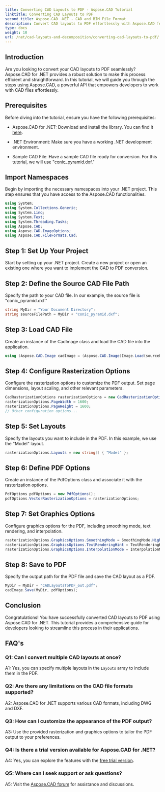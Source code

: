 ```yaml
---
title: Converting CAD Layouts to PDF - Aspose.CAD Tutorial
linktitle: Converting CAD Layouts to PDF
second_title: Aspose.CAD .NET - CAD and BIM File Format
description: Convert CAD layouts to PDF effortlessly with Aspose.CAD for .NET. Follow our step-by-step guide for seamless integration.
type: docs
weight: 10
url: /net/cad-layouts-and-decomposition/converting-cad-layouts-to-pdf/
---
```

## Introduction

Are you looking to convert your CAD layouts to PDF seamlessly? Aspose.CAD for .NET provides a robust solution to make this process efficient and straightforward. In this tutorial, we will guide you through the steps using Aspose.CAD, a powerful API that empowers developers to work with CAD files effortlessly.

## Prerequisites

Before diving into the tutorial, ensure you have the following prerequisites:

- Aspose.CAD for .NET: Download and install the library. You can find it [here](https://releases.aspose.com/cad/net/).

- .NET Environment: Make sure you have a working .NET development environment.

- Sample CAD File: Have a sample CAD file ready for conversion. For this tutorial, we will use "conic_pyramid.dxf."

## Import Namespaces

Begin by importing the necessary namespaces into your .NET project. This step ensures that you have access to the Aspose.CAD functionalities.

```csharp
using System;
using System.Collections.Generic;
using System.Linq;
using System.Text;
using System.Threading.Tasks;
using Aspose.CAD;
using Aspose.CAD.ImageOptions;
using Aspose.CAD.FileFormats.Cad;
```

## Step 1: Set Up Your Project

Start by setting up your .NET project. Create a new project or open an existing one where you want to implement the CAD to PDF conversion.

## Step 2: Define the Source CAD File Path

Specify the path to your CAD file. In our example, the source file is "conic_pyramid.dxf."

```csharp
string MyDir = "Your Document Directory";
string sourceFilePath = MyDir + "conic_pyramid.dxf";
```

## Step 3: Load CAD File

Create an instance of the CadImage class and load the CAD file into the application.

```csharp
using (Aspose.CAD.Image cadImage = (Aspose.CAD.Image)Image.Load(sourceFilePath))
```

## Step 4: Configure Rasterization Options

Configure the rasterization options to customize the PDF output. Set page dimensions, layout scaling, and other relevant parameters.

```csharp
CadRasterizationOptions rasterizationOptions = new CadRasterizationOptions();
rasterizationOptions.PageWidth = 1600;
rasterizationOptions.PageHeight = 1600;
// Other configuration options...
```

## Step 5: Set Layouts

Specify the layouts you want to include in the PDF. In this example, we use the "Model" layout.

```csharp
rasterizationOptions.Layouts = new string[] { "Model" };
```

## Step 6: Define PDF Options

Create an instance of the PdfOptions class and associate it with the rasterization options.

```csharp
PdfOptions pdfOptions = new PdfOptions();
pdfOptions.VectorRasterizationOptions = rasterizationOptions;
```

## Step 7: Set Graphics Options

Configure graphics options for the PDF, including smoothing mode, text rendering, and interpolation.

```csharp
rasterizationOptions.GraphicsOptions.SmoothingMode = SmoothingMode.HighQuality;
rasterizationOptions.GraphicsOptions.TextRenderingHint = TextRenderingHint.AntiAliasGridFit;
rasterizationOptions.GraphicsOptions.InterpolationMode = InterpolationMode.HighQualityBicubic;
```

## Step 8: Save to PDF

Specify the output path for the PDF file and save the CAD layout as a PDF.

```csharp
MyDir = MyDir + "CADLayoutsToPDF_out.pdf";
cadImage.Save(MyDir, pdfOptions);
```

## Conclusion

Congratulations! You have successfully converted CAD layouts to PDF using Aspose.CAD for .NET. This tutorial provides a comprehensive guide for developers looking to streamline this process in their applications.

## FAQ's

### Q1: Can I convert multiple CAD layouts at once?

A1: Yes, you can specify multiple layouts in the `Layouts` array to include them in the PDF.

### Q2: Are there any limitations on the CAD file formats supported?

A2: Aspose.CAD for .NET supports various CAD formats, including DWG and DXF.

### Q3: How can I customize the appearance of the PDF output?

A3: Use the provided rasterization and graphics options to tailor the PDF output to your preferences.

### Q4: Is there a trial version available for Aspose.CAD for .NET?

A4: Yes, you can explore the features with the [free trial version](https://releases.aspose.com/).

### Q5: Where can I seek support or ask questions?

A5: Visit the [Aspose.CAD forum](https://forum.aspose.com/c/cad/19) for assistance and discussions.
